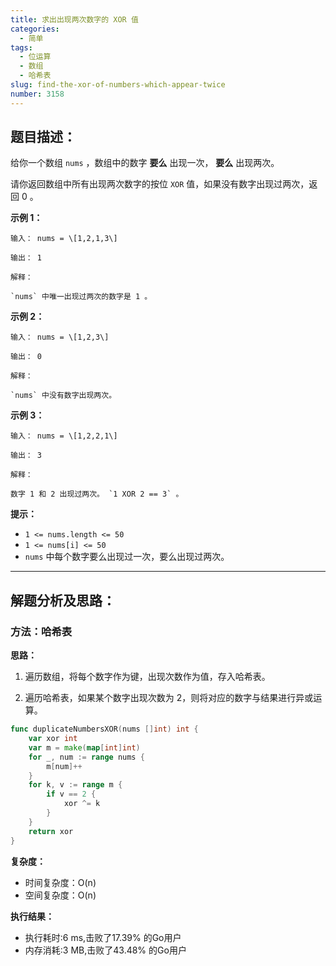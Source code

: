 ```yaml
---
title: 求出出现两次数字的 XOR 值
categories:
  - 简单
tags: 
  - 位运算
  - 数组
  - 哈希表
slug: find-the-xor-of-numbers-which-appear-twice
number: 3158
---
```


## 题目描述：

给你一个数组 `nums` ，数组中的数字 **要么** 出现一次， **要么** 出现两次。

请你返回数组中所有出现两次数字的按位 `XOR` 值，如果没有数字出现过两次，返回 0 。

**示例 1：**

```
输入： nums = \[1,2,1,3\]

输出： 1

解释：

`nums` 中唯一出现过两次的数字是 1 。

```
**示例 2：**

```
输入： nums = \[1,2,3\]

输出： 0

解释：

`nums` 中没有数字出现两次。

```
**示例 3：**

```
输入： nums = \[1,2,2,1\]

输出： 3

解释：

数字 1 和 2 出现过两次。 `1 XOR 2 == 3` 。

```
**提示：**

- `1 <= nums.length <= 50`
- `1 <= nums[i] <= 50`
- `nums` 中每个数字要么出现过一次，要么出现过两次。

---
## 解题分析及思路：

### 方法：哈希表

**思路：**

1. 遍历数组，将每个数字作为键，出现次数作为值，存入哈希表。

2. 遍历哈希表，如果某个数字出现次数为 2，则将对应的数字与结果进行异或运算。

```go
func duplicateNumbersXOR(nums []int) int {
	var xor int
	var m = make(map[int]int)
	for _, num := range nums {
		m[num]++
	}
	for k, v := range m {
		if v == 2 {
			xor ^= k
		}
	}
	return xor
}
```

**复杂度：**

- 时间复杂度：O(n)
- 空间复杂度：O(n)

**执行结果：**

- 执行耗时:6 ms,击败了17.39% 的Go用户
- 内存消耗:3 MB,击败了43.48% 的Go用户
